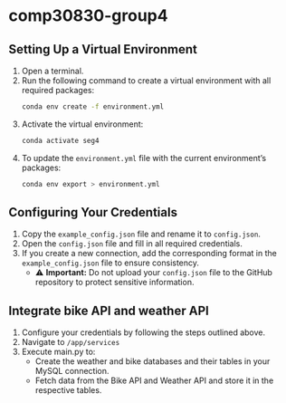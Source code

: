 # comp30830-group4
## Setting Up a Virtual Environment
1. Open a terminal.
2. Run the following command to create a virtual environment with all required packages:
   ```bash
   conda env create -f environment.yml
   ```
3. Activate the virtual environment:
   ```bash
   conda activate seg4
   ```
4. To update the `environment.yml` file with the current environment’s packages:
   ```bash
   conda env export > environment.yml
   ```

## Configuring Your Credentials
1. Copy the `example_config.json` file and rename it to `config.json`.
2. Open the `config.json` file and fill in all required credentials.
3. If you create a new connection, add the corresponding format in the `example_config.json` file to ensure consistency.
    - ⚠ **Important:** Do not upload your `config.json` file to the GitHub repository to protect sensitive information.

## Integrate bike API and weather API
1. Configure your credentials by following the steps outlined above.
2. Navigate to `/app/services`
3. Execute main.py to:
   - Create the weather and bike databases and their tables in your MySQL connection.
   - Fetch data from the Bike API and Weather API and store it in the respective tables.
